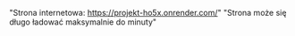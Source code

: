 "Strona internetowa: https://projekt-ho5x.onrender.com/"
"Strona może się długo ładować maksymalnie do minuty"
